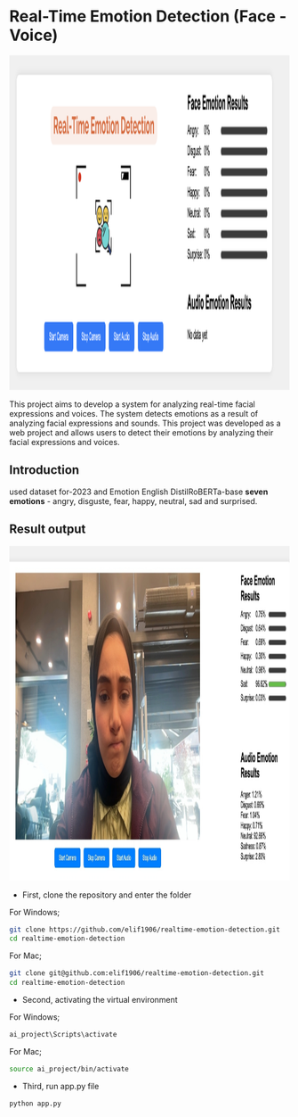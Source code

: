 # Real-Time Emotion Detection (Face - Voice)

<img src="image.png" alt="alt text" width="900" height="600">



This project aims to develop a system for analyzing real-time facial expressions and voices. The system detects emotions as a result of analyzing facial expressions and sounds. 
This project was developed as a web project and allows users to detect their emotions by analyzing their facial expressions and voices.
## Introduction
used dataset for-2023 and Emotion English DistilRoBERTa-base
**seven emotions** - angry, disguste, fear, happy, neutral, sad and surprised.

## Result output 
<img src="result.png" alt="alt text" width="900" height="600">

* First, clone the repository and enter the folder

For Windows;
```bash
git clone https://github.com/elif1906/realtime-emotion-detection.git
cd realtime-emotion-detection
```
 For Mac;
 ```bash
git clone git@github.com:elif1906/realtime-emotion-detection.git
cd realtime-emotion-detection
```
* Second, activating the virtual environment

For Windows;
```bash
ai_project\Scripts\activate

```
For Mac;

```bash
source ai_project/bin/activate

```
* Third, run app.py file
```bash
python app.py
```
